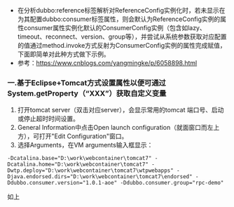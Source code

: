 - 在分析dubbo:reference标签解析对ReferenceConfig实例化时，若未显示在为其配置dubbo:consumer标签属性，则会默认为ReferenceConfig实例的属性consumer属性实例化默认的ConsumerConfig实例（包含如lazy、timeout、reconnect、version、group等），并尝试从系统参数获取对应配置的值通过method.invoke方式反射为ConsumerConfig实例的属性完成赋值，下面即简单对此种方式做下示例。
- 参考：https://www.cnblogs.com/yangmingke/p/6058898.html

### 一.基于Eclipse+Tomcat方式设置属性以便可通过System.getProperty（“XXX”）获取自定义变量
1. 打开tomcat server（双击对应server），会显示常用的tomcat 端口号、启动或停止超时时间设置。
2. General Information中点击Open launch configuration（就面窗口而左上方），可打开"Edit Configuration"窗口。
3. 选择Arguments，在VM arguments输入框显示：
```language
-Dcatalina.base="D:\work\webcontainer\tomcat7" -Dcatalina.home="D:\work\webcontainer\tomcat7" -Dwtp.deploy="D:\work\webcontainer\tomcat7\wtpwebapps" -Djava.endorsed.dirs="D:\work\webcontainer\tomcat7\endorsed" -Ddubbo.consumer.version="1.0.1-aoe" -Ddubbo.consumer.group="rpc-demo"
```
如上